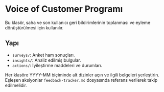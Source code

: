 # Voice of Customer Programı

Bu klasör, saha ve son kullanıcı geri bildirimlerinin toplanması ve eyleme dönüştürülmesi için kullanılır.

## Yapı
- `surveys/`: Anket ham sonuçları.
- `insights/`: Analiz edilmiş bulgular.
- `actions/`: İyileştirme maddeleri ve durumları.

Her klasöre YYYY-MM biçiminde alt dizinler açın ve ilgili belgeleri yerleştirin. Eşleşen aksiyonlar `feedback-tracker.md` dosyasında referans verilerek takip edilmelidir.
